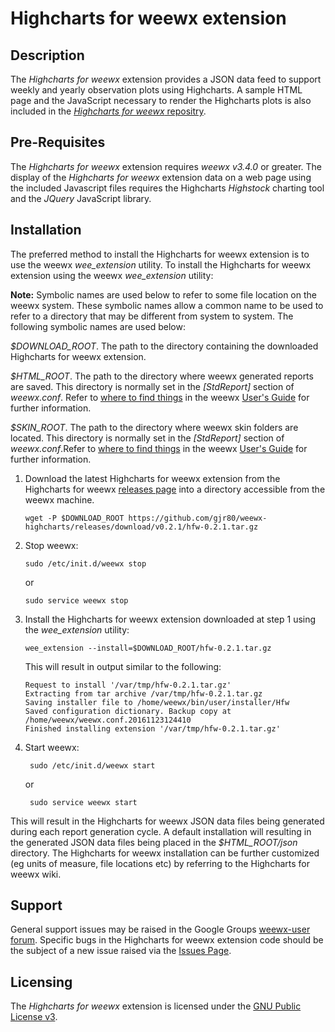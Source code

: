 # Highcharts for weewx extension #

## Description ##

The *Highcharts for weewx* extension provides a JSON data feed to support weekly and yearly observation plots using Highcharts. A sample HTML page and the JavaScript necessary to render the Highcharts plots is also included in the [*Highcharts for weewx* repositry](https://github.com/gjr80/weewx-highcharts).

## Pre-Requisites ##

The *Highcharts for weewx* extension requires *weewx v3.4.0* or greater. The display of the *Highcharts for weewx* extension data on a web page using the included Javascript files requires the Highcharts *Highstock* charting tool and the *JQuery* JavaScript library.

## Installation ##

The preferred method to install the Highcharts for weewx extension is to use the weewx *wee\_extension* utility. To install the Highcharts for weewx extension using the weewx *wee\_extension* utility:

**Note:** Symbolic names are used below to refer to some file location on the weewx system. These symbolic names allow a common name to be used to refer to a directory that may be different from system to system. The following symbolic names are used below:

*$DOWNLOAD_ROOT*. The path to the directory containing the downloaded Highcharts for weewx extension.

*$HTML_ROOT*. The path to the directory where weewx generated reports are saved. This directory is normally set in the *[StdReport]* section of *weewx.conf*. Refer to [where to find things](http://weewx.com/docs/usersguide.htm#Where_to_find_things) in the weewx [User's Guide](http://weewx.com/docs/usersguide.htm) for further information.

*$SKIN_ROOT*. The path to the directory where weewx skin folders are located. This directory is normally set in the *[StdReport]* section of *weewx.conf*.Refer to [where to find things](http://weewx.com/docs/usersguide.htm#Where_to_find_things) in the weewx [User's Guide](http://weewx.com/docs/usersguide.htm) for further information.

1.  Download the latest Highcharts for weewx extension from the Highcharts for weewx [releases page](https://github.com/gjr80/weewx-highcharts/releases) into a directory accessible from the weewx machine.

	    wget -P $DOWNLOAD_ROOT https://github.com/gjr80/weewx-highcharts/releases/download/v0.2.1/hfw-0.2.1.tar.gz

2.  Stop weewx:

	    sudo /etc/init.d/weewx stop

	or

	    sudo service weewx stop

3.  Install the Highcharts for weewx extension downloaded at step 1 using the *wee_extension* utility:

    	wee_extension --install=$DOWNLOAD_ROOT/hfw-0.2.1.tar.gz

    This will result in output similar to the following:

        Request to install '/var/tmp/hfw-0.2.1.tar.gz'
        Extracting from tar archive /var/tmp/hfw-0.2.1.tar.gz
        Saving installer file to /home/weewx/bin/user/installer/Hfw
        Saved configuration dictionary. Backup copy at /home/weewx/weewx.conf.20161123124410
        Finished installing extension '/var/tmp/hfw-0.2.1.tar.gz'

4. Start weewx:

	    sudo /etc/init.d/weewx start

	or

	    sudo service weewx start

This will result in the Highcharts for weewx JSON data files being generated during each report generation cycle. A default installation will resulting in the generated JSON data files being placed in the *$HTML_ROOT/json* directory. The Highcharts for weewx installation can be further customized (eg units of measure, file locations etc) by referring to the Highcharts for weewx wiki.

## Support ###

General support issues may be raised in the Google Groups [weewx-user forum](https://groups.google.com/group/weewx-user "Google Groups weewx-user forum"). Specific bugs in the Highcharts for weewx extension code should be the subject of a new issue raised via the [Issues Page](https://github.com/gjr80/weewx-highcharts/issues "Highcharts for weewx extension Issues").
 
## Licensing ##

The *Highcharts for weewx* extension is licensed under the [GNU Public License v3](https://github.com/gjr80/weewx-highcharts/blob/master/LICENSE "Highcharts for weewx extension License").
